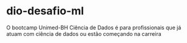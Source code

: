 # dio-desafio-ml
O bootcamp Unimed-BH Ciência de Dados é para profissionais que já atuam com ciência de dados ou estão começando na carreira
